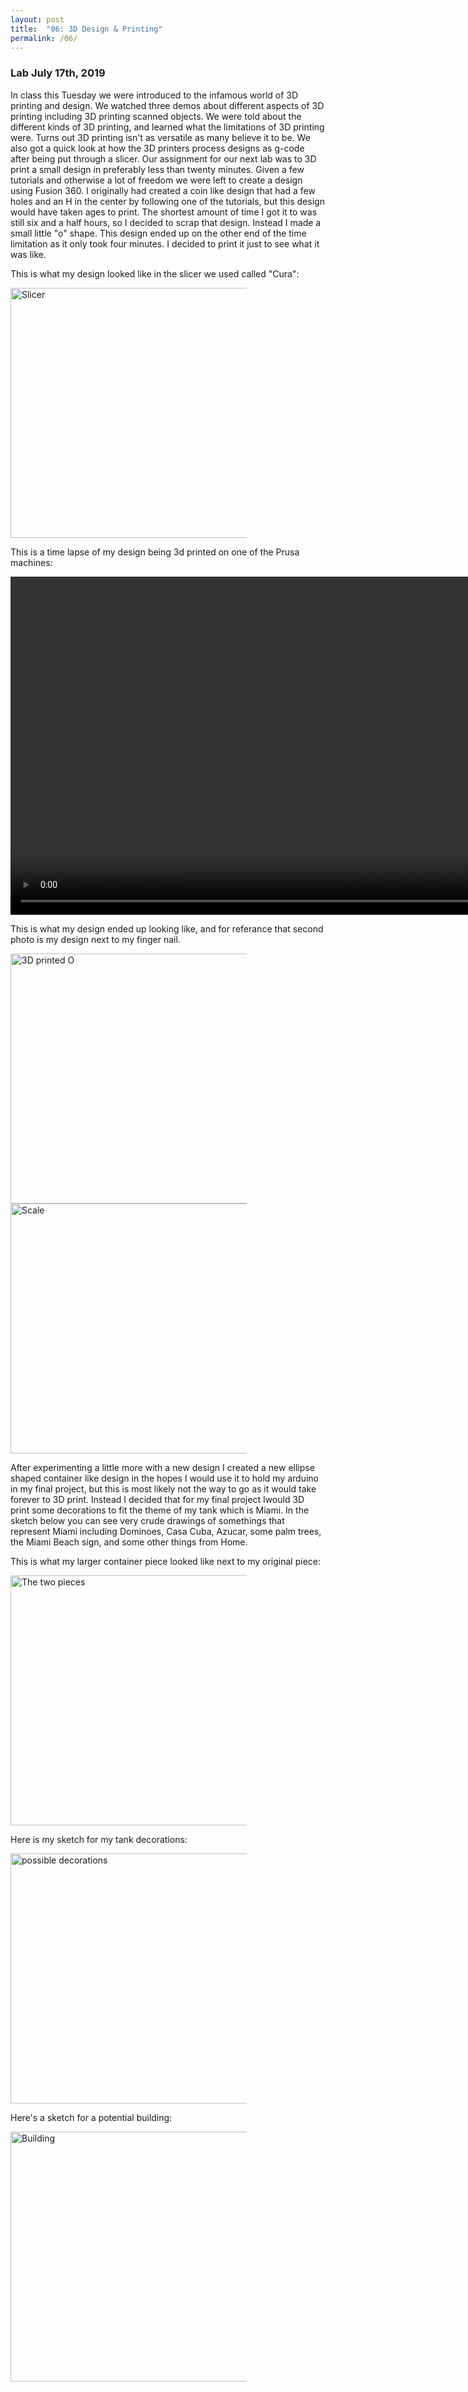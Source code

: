 ```yaml
---
layout: post
title:  "06: 3D Design & Printing"
permalink: /06/
---
```


### Lab July 17th, 2019

In class this Tuesday we were introduced to the infamous world of 3D printing and design. We watched three demos about different aspects of 3D printing including 3D printing scanned objects. We were told about the different kinds of 3D printing, and learned what the limitations of 3D printing were. Turns out 3D printing isn't as versatile as many believe it to be. We also got a quick look at how the 3D printers process designs as g-code after being put through a slicer. Our assignment for our next lab was to 3D print a small design in preferably less than twenty minutes. Given a few tutorials and otherwise a lot of freedom we were left to create a design using Fusion 360. I originally had created a coin like design that had a few holes and an H in the center by following one of the tutorials, but this design would have taken ages to print. The shortest amount of time I got it to was still six and a half hours, so I decided to scrap that design. Instead I made a small little "o" shape. This design ended up on the other end of the time limitation as it only took four minutes. I decided to print it just to see what it was like. 


This is what my design looked like in the slicer we used called "Cura":


<img src="program.jpg" alt="Slicer" style="height: 400px; max-width: 75%">

This is a time lapse of my design being 3d printed on one of the Prusa machines:


<video width="955" height="541" controls>
	<source src="printing.mp4" type="video/mp4">
</video>


This is what my design ended up looking like, and for referance that second photo is my design next to my finger nail.

<img src="O.jpg" alt="3D printed O" style="height: 400px; max-width: 75%">


<img src="size.jpg" alt="Scale" style="height: 400px; max-width: 75%">


After experimenting a little more with a new design I created a new ellipse shaped container like design in the hopes I would use it to hold my arduino in my final project, but this is most likely not the way to go as it would take  forever to 3D print. Instead I decided that for my final project Iwould 3D print some decorations to fit the theme of my tank which is Miami. In the sketch below you can see very crude drawings of somethings that represent Miami including Dominoes, Casa Cuba, Azucar, some palm trees, the Miami Beach sign, and some other things from Home.

This is what my larger container piece looked like next to my original piece:

<img src="twopieces.jpg" alt="The two pieces" style="height: 400px; max-width: 75%">




Here is my sketch for my tank decorations:

<img src="sketch.jpg" alt="possible decorations" style="height: 400px; max-width: 75%">


Here's a sketch for a potential building:

<img src="building.1.jpg" alt="Building" style="height: 400px; max-width: 75%">



